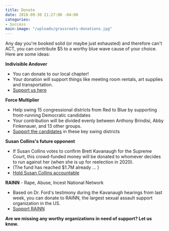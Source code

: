 ```yaml
---
title: Donate
date: 2018-09-30 21:27:00 -04:00
categories:
- Success
main-image: "/uploads/grassroots-donations.jpg"
---
```


Any day you're booked solid (or maybe just exhausted) and therefore can't ACT, you can contribute $5 to a worthy blue wave cause of your choice. Here are some ideas:

**Indivisible Andover**
* You can donate to our local chapter!
* Your donation will support things like meeting room rentals, art supplies and transportation.
* [Support us here](https://bit.ly/2zH0N24)

**Force Multiplier**
* Help swing 15 congressional districts from Red to Blue by supporting front-running Democratic candidates
* Your contribution will be divided evenly between Anthony Brindisi, Abby Finkenauer, and 13 other groups.
* [Support the candidates](https://secure.actblue.com/donate/fmslate1#social) in these key swing districts

**Susan Collins's future opponent**
* If Susan Collins votes to confirm Brett Kavanaugh for the Supreme Court, this crowd-funded money will be donated to whomever decides to run against her (when she is up for reelection in 2020). 
* (The fund has reached $1.7M already ... )
* [Hold Susan Collins accountable](https://bit.ly/2NbuPiK)

**RAINN** - Rape, Abuse, Incest National Network
* Based on Dr. Ford's testimony during the Kavanaugh hearings from last week, you can donate to RAINN, the largest sexual assault support organization in the US.
* [Support RAINN](https://donate.rainn.org/)

**Are we missing any worthy organizations in need of support? Let us know.**